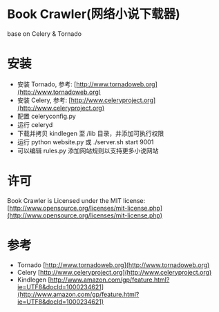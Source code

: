 # Book Crawler(网络小说下载器)

base on Celery & Tornado

# 安装

* 安装 Tornado, 参考: [http://www.tornadoweb.org](http://www.tornadoweb.org)
* 安装 Celery, 参考: [http://www.celeryproject.org](http://www.celeryproject.org)
* 配置 celeryconfig.py
* 运行 celeryd
* 下载并拷贝 kindlegen 至 /lib 目录，并添加可执行权限
* 运行 python website.py 或 ./server.sh start 9001
* 可以编辑 rules.py 添加网站规则以支持更多小说网站

# 许可

Book Crawler is Licensed under the MIT license: [http://www.opensource.org/licenses/mit-license.php](http://www.opensource.org/licenses/mit-license.php)

# 参考
* Tornado [http://www.tornadoweb.org](http://www.tornadoweb.org)
* Celery [http://www.celeryproject.org](http://www.celeryproject.org)
* Kindlegen [http://www.amazon.com/gp/feature.html?ie=UTF8&docId=1000234621](http://www.amazon.com/gp/feature.html?ie=UTF8&docId=1000234621)